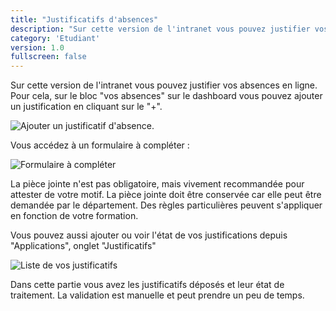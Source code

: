 ```yaml
---
title: "Justificatifs d'absences"
description: "Sur cette version de l'intranet vous pouvez justifier vos absences en ligne."
category: 'Etudiant'
version: 1.0
fullscreen: false
---
```


Sur cette version de l'intranet vous pouvez justifier vos absences en ligne. Pour cela, sur le bloc "vos absences" sur le dashboard vous pouvez ajouter un justification en cliquant sur le "+".

![Ajouter un justificatif d'absence.](/images/etudiants/image1.png)

Vous accédez à un formulaire à compléter :

![Formulaire à compléter](/images/etudiants/image2.png)

<alert type="warning">

La pièce jointe n'est pas obligatoire, mais vivement recommandée pour attester de votre motif.
La pièce jointe doit être conservée car elle peut être demandée par le département. Des règles particulières peuvent s'appliquer en fonction de votre formation.

</alert>


Vous pouvez aussi ajouter ou voir l'état de vos justifications depuis "Applications", onglet "Justificatifs"

![Liste de vos justificatifs](/images/etudiants/image3.png)

Dans cette partie vous avez les justificatifs déposés et leur état de traitement. La validation est manuelle et peut
prendre un peu de temps.

